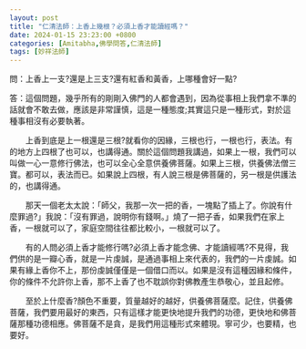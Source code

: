 ```yaml
---
layout: post
title: "仁清法師：上香上幾根？必須上香才能讀經嗎？"
date: 2024-01-15 23:23:00 +0800
categories: [Amitabha,佛學問答,仁清法師]
tags: [妙祥法師]
---
```


問：上香上一支?還是上三支?還有紅香和黃香，上哪種會好一點?       

答：這個問題，幾乎所有的剛剛入佛門的人都會遇到，因為從事相上我們拿不準的話就會不敢去做，應該是非常謹慎，這是一種態度;其實這只是一種形式，對於這種事相沒有必要執著。     

　　上香到底是上一根還是三根?就看你的因緣，三根也行，一根也行，表法。有的地方上四根了也可以，也講得通。關於這個問題我講過，如果上一根，我們可以叫做一心一意修行佛法，也可以全心全意供養佛菩薩。如果上三根，供養佛法僧三寶。都可以，表法而已。如果說上四根，有人說三根是佛菩薩的，另一根是供護法的，也講得通。       

　　那天一個老太太說：「師父，我那一次一把的香，一塊點了插上了。你說有什麼罪過?」我說：「沒有罪過，說明你有錢啊。」燒了一把子香，如果我們在家上香，一根就可以了，家庭空間往往都比較小，一根就可以了。       

　　有的人問必須上香才能修行嗎?必須上香才能念佛、才能讀經嗎?不見得，我們供的是一瓣心香，就是一片虔誠，是通過事相上來代表的，我們的一片虔誠。如果有緣上香你不上，那份虔誠僅僅是一個借口而以。如果是沒有這種因緣和條件，你的條件不允許你上香，那不上香了也不耽誤你對佛教產生恭敬心，並且起修。        

　　至於上什麼香?顏色不重要，質量越好的越好，供養佛菩薩麼。記住，供養佛菩薩，我們要用最好的東西，只有這樣才能更快地提升我們的功德，更快地和佛菩薩那種功德相應。佛菩薩不是貪，是我們用這種形式來體現。寧可少，也要精，也要好。       
